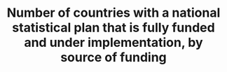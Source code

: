 ﻿---
title: >-
  Number  of  countries  with  a  national  statistical  plan  that  is  fully  funded  and  under  implementation,  by  source  of  funding
permalink: /17-18-3/
sdg_goal: 17
layout: indicator
indicator: 17.18.3
indicator_variable: natstat_plan
graph: binary
graph_type_description: Not  suitable
graph_status_notes: Posted
variable_description: null
variable_notes: null
un_designated_tier: '1'
un_custodial_agency: 'PARIS21  (Partnering  Agencies:UNSD,  Regional  Commissions,  World  Bank)'
target_id: '17.18'
has_metadata: true
goal_meta_link: 'http://unstats.un.org/sdgs/files/metadata-compilation/Metadata-Goal-17.pdf'
goal_meta_link_page: 32
indicator_name: >-
  Number  of  countries  with  a  national  statistical  plan  that  is  fully  funded  and  under  implementation,  by  source  of  funding
target: >-
  By  2020,  enhance  capacity-building  support  to  developing  countries,  including  for  least  developed  countries  and  small  island  developing  States,  to  increase  significantly  the  availability  of  high-quality,  timely  and  reliable  data  disaggregated  by  income,  gender,  age,  race,  ethnicity,  migratory  status,  disability,  geographic  location  and  other  characteristics  relevant  in  national  contexts.
source_title: null
source_notes: null
published: true
actual_indicator_available: 'Existence  of  Funded  and  Implemented  National  Statistical  Program  '
us_method_of_computation: >-
  We  define  national  statistical  program  as  the  suite  of  Federal  statistical  programs  described  in  the  Office  of  Management  and  Budget's  Annual  Report  to  Congress  on  U.S.  Federal  Statistical  Programs.  The  report  describes  funding  and  implementation  status  by  program.  A  subset  of  this  same  infomration  is  provided  Analytical  Perspectives,  a  companion  document  to  the  President's  Budget  to  Congress.
comments_and_limitations: >-
  Programs  are  fully  funded  and  fully  implemented  to  the  extent  described  in  the  Annual  Report.  Budget  limitations  can  require  Federal  programs  to  reduce  the  scope  and/or  volume  of  initially  proposed  statistical  products.
periodicity: Annual
unit_of_measure: Yes/no
source_agency_staff_name: Jennifer  Park
source_agency_staff_email: jpark@omb.eop.gov
source_agency_survey_dataset: SSP/OIRA/OMB/EOP
source_url: >-
  https://www.whitehouse.gov/omb/inforeg_statpolicy  (See  Statistical  Programs  of  the  U.S.  Government)
graph_title: >-
  Does  the  US  have  a  funded  and  implemented  national  statistics  program?  Source  of  funding?  

---
